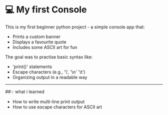 # 💻 My first Console

This is my first beginner python project - a simple console app that:

- Prints a custom banner
- Displays a favourite quote
- Includes some ASCII art for fun

The goal was to practise basic syntax like:

- 'print()' statements
- Escape characters (e.g., '\\', '\n' '\t')
- Organizing output in a readable way

---

##💡 what i learned

- How to write multi-line print output
- How to use escape characters for ASCII art

